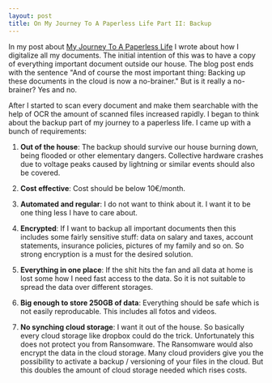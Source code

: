 ```yaml
---
layout: post
title: On My Journey To A Paperless Life Part II: Backup
---
```

In my post about [My Journey To A Paperless Life](https://bmehner.github.io/on-my-journey-to-a-paperless-life/) I wrote about how I digitalize all my documents. The initial intention of this was to have a copy of everything important document outside our house. The blog post ends with the sentence "And of course the most important thing: Backing up these documents in the cloud is now a no-brainer." But is it really a no-brainer? Yes and no.

After I started to scan every document and make them searchable with the help of OCR the amount of scanned files increased rapidly. I began to think about the backup part of my journey to a paperless life. I came up with a bunch of requirements:

1. **Out of the house**: The backup should survive our house burning down, being flooded or other elementary dangers. Collective hardware crashes due to voltage peaks caused by lightning or similar events should also be covered.

1. **Cost effective**: Cost should be below 10€/month.

1. **Automated and regular**: I do not want to think about it. I want it to be one thing less I have to care about.

1. **Encrypted**: If I want to backup all important documents then this includes some fairly sensitive stuff: data on salary and taxes, account statements, insurance policies, pictures of my family and so on. So strong encryption is a must for the desired solution.

1. **Everything in one place**: If the shit hits the fan and all data at home is lost some how I need fast access to the data. So it is not suitable to spread the data over different storages.

1. **Big enough to store 250GB of data**: Everything should be safe which is not easily reproducable. This includes all fotos and videos.

1. **No synching cloud storage**: I want it out of the house. So basically every cloud storage like dropbox could do the trick. Unfortunately this does not protect you from Ransomware. The Ransomware would also encrypt the data in the cloud storage. Many cloud providers give you the possibility to activate a backup / versioning of your files in the cloud. But this doubles the amount of cloud storage needed which rises costs.
